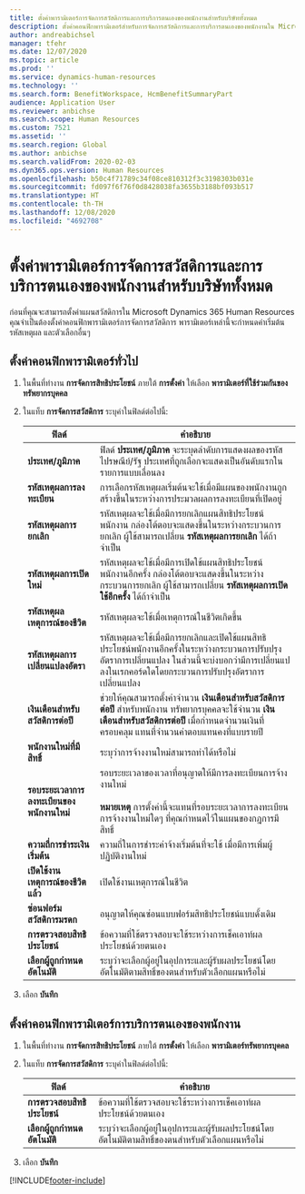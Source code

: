 ```yaml
---
title: ตั้งค่าพารามิเตอร์การจัดการสวัสดิการและการบริการตนเองของพนักงานสำหรับบริษัททั้งหมด
description: ตั้งค่าคอนฟิกพารามิเตอร์สำหรับการจัดการสวัสดิการและการบริการตนเองของพนักงานใน Microsoft Dynamics 365 Human Resources
author: andreabichsel
manager: tfehr
ms.date: 12/07/2020
ms.topic: article
ms.prod: ''
ms.service: dynamics-human-resources
ms.technology: ''
ms.search.form: BenefitWorkspace, HcmBenefitSummaryPart
audience: Application User
ms.reviewer: anbichse
ms.search.scope: Human Resources
ms.custom: 7521
ms.assetid: ''
ms.search.region: Global
ms.author: anbichse
ms.search.validFrom: 2020-02-03
ms.dyn365.ops.version: Human Resources
ms.openlocfilehash: b50c4f71789c34f08ce810312f3c3198303b031e
ms.sourcegitcommit: fd097f6f76f0d8428038fa3655b3188bf093b517
ms.translationtype: HT
ms.contentlocale: th-TH
ms.lasthandoff: 12/08/2020
ms.locfileid: "4692708"
---
```

# <a name="set-benefits-management-and-employee-self-service-parameters-for-all-companies"></a>ตั้งค่าพารามิเตอร์การจัดการสวัสดิการและการบริการตนเองของพนักงานสำหรับบริษัททั้งหมด

ก่อนที่คุณจะสามารถตั้งค่าแผนสวัสดิการใน Microsoft Dynamics 365 Human Resources คุณจำเป็นต้องตั้งค่าคอนฟิกพารามิเตอร์การจัดการสวัสดิการ พารามิเตอร์เหล่านี้จะกำหนดค่าเริ่มต้น รหัสเหตุผล และตัวเลือกอื่นๆ 

## <a name="configure-general-parameters"></a>ตั้งค่าคอนฟิกพารามิเตอร์ทั่วไป

1. ในพื้นที่ทำงาน **การจัดการสิทธิประโยชน์** ภายใต้ **การตั้งค่า** ให้เลือก **พารามิเตอร์ที่ใช้ร่วมกันของทรัพยากรบุคคล**

2. ในแท็บ **การจัดการสวัสดิการ** ระบุค่าในฟิลด์ต่อไปนี้:

   | ฟิลด์ | คำอธิบาย |
   | --- | --- |
   | **ประเทศ/ภูมิภาค** | ฟิลด์ **ประเทศ/ภูมิภาค** จะระบุดลำดับการแสดงผลของรหัสไปรษณีย์/รัฐ ประเทศที่ถูกเลือกจะแสดงเป็นอันดับแรกในรายการแบบเลื่อนลง |
   | **รหัสเหตุผลการลงทะเบียน** | การเลือกรหัสเหตุผลเริ่มต้นจะใช้เมื่อมีแผนของพนักงานถูกสร้างขึ้นในระหว่างการประมวลผลการลงทะเบียนที่เปิดอยู่ |
   | **รหัสเหตุผลการยกเลิก** | รหัสเหตุผลจะใช้เมื่อมีการยกเลิกแผนสิทธิประโยชน์พนักงาน กล่องโต้ตอบจะแสดงขึ้นในระหว่างกระบวนการยกเลิก ผู้ใช้สามารถเปลี่ยน **รหัสเหตุผลการยกเลิก** ได้ถ้าจำเป็น |
   | **รหัสเหตุผลการเปิดใหม่** | รหัสเหตุผลจะใช้เมื่อมีการเปิดใช้แผนสิทธิประโยชน์พนักงานอีกครั้ง กล่องโต้ตอบจะแสดงขึ้นในระหว่างกระบวนการยกเลิก ผู้ใช้สามารถเปลี่ยน **รหัสเหตุผลการเปิดใช้อีกครั้ง** ได้ถ้าจำเป็น | 
   | **รหัสเหตุผลเหตุการณ์ของชีวิต** | รหัสเหตุผลจะใช้เมื่อเหตุการณ์ในชีวิตเกิดขึ้น |
   | **รหัสเหตุผลการเปลี่ยนแปลงอัตรา** | รหัสเหตุผลจะใช้เมื่อมีการยกเลิกและเปิดใช้แผนสิทธิประโยชน์พนักงานอีกครั้งในระหว่างกระบวนการปรับปรุงอัตราการเปลี่ยนแปลง ในส่วนนี้จะบ่งบอกว่ามีการเปลี่ยนแปลงในเรกคอร์ดใดโดยกระบวนการปรับปรุงอัตราการเปลี่ยนแปลง |
   | **เงินเดือนสำหรับสวัสดิการต่อปี** | ช่วยให้คุณสามารถตั้งค่าจำนวน **เงินเดือนสำหรับสวัสดิการต่อปี** สำหรับพนักงาน ทรัพยากรบุคคลจะใช้จำนวน **เงินเดือนสำหรับสวัสดิการต่อปี** เมื่อกำหนดจำนวนเงินที่ครอบคลุม แทนที่จำนวนค่าตอบแทนคงที่แบบรายปี |
   | **พนักงานใหม่ที่มีสิทธิ์** | ระบุว่าการจ้างงานใหม่สามารถทำได้หรือไม่ |
   | **รอบระยะเวลาการลงทะเบียนของพนักงานใหม่** | รอบระยะเวลาของเวลาที่อนุญาตให้มีการลงทะเบียนการจ้างงานใหม่</br></br>**หมายเหตุ** การตั้งค่านี้จะแทนที่รอบระยะเวลาการลงทะเบียนการจ้างงานใหม่ใดๆ ที่คุณกำหนดไว้ในแผนของกฎการมีสิทธิ์ |
   | **ความถี่การชำระเงินเริ่มต้น** | ความถี่ในการชำระค่าจ้างเริ่มต้นที่จะใช้ เมื่อมีการเพิ่มผู้ปฏิบัติงานใหม่ |
   | **เปิดใช้งานเหตุการณ์ของชีวิตแล้ว** | เปิดใช้งานเหตุการณ์ในชีวิต |
   | **ซ่อนฟอร์มสวัสดิการมรดก** | อนุญาตให้คุณซ่อนแบบฟอร์มสิทธิประโยชน์แบบดั้งเดิม |
   | **การตรวจสอบสิทธิประโยชน์** | ข้อความที่ใช้ตรวจสอบจะใช้ระหว่างการเช็คเอาท์ผลประโยชน์ด้วยตนเอง |
   | **เลือกผู้ถูกกำหนดอัตโนมัติ** | ระบุว่าจะเลือกผู้อยู่ในอุปการะและผู้รับผลประโยชน์โดยอัตโนมัติตามสิทธิ์ของตนสำหรับตัวเลือกแผนหรือไม่ |

3. เลือก **บันทึก**

## <a name="configure-employee-self-service-parameters"></a>ตั้งค่าคอนฟิกพารามิเตอร์การบริการตนเองของพนักงาน

1. ในพื้นที่ทำงาน **การจัดการสิทธิประโยชน์** ภายใต้ **การตั้งค่า** ให้เลือก **พารามิเตอร์ทรัพยากรบุคคล**

2. ในแท็บ **การจัดการสวัสดิการ** ระบุค่าในฟิลด์ต่อไปนี้:

   | ฟิลด์ | คำอธิบาย |
   | --- | --- |
   | **การตรวจสอบสิทธิประโยชน์** | ข้อความที่ใช้ตรวจสอบจะใช้ระหว่างการเช็คเอาท์ผลประโยชน์ด้วยตนเอง |
   | **เลือกผู้ถูกกำหนดอัตโนมัติ** | ระบุว่าจะเลือกผู้อยู่ในอุปการะและผู้รับผลประโยชน์โดยอัตโนมัติตามสิทธิ์ของตนสำหรับตัวเลือกแผนหรือไม่ |

3. เลือก **บันทึก**




[!INCLUDE[footer-include](../includes/footer-banner.md)]